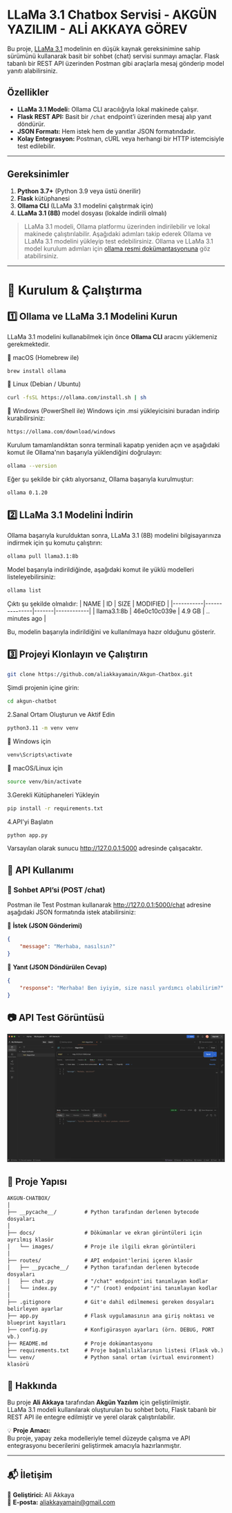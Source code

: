 # LLaMa 3.1 Chatbox Servisi - AKGÜN YAZILIM - ALİ AKKAYA GÖREV

Bu proje, [LLaMa 3.1](https://ollama.com/library/llama3.1:8b) modelinin en düşük kaynak gereksinimine sahip sürümünü kullanarak basit bir sohbet (chat) servisi sunmayı amaçlar. Flask tabanlı bir REST API üzerinden Postman gibi araçlarla mesaj gönderip model yanıtı alabilirsiniz.

## Özellikler

- **LLaMa 3.1 Modeli:** Ollama CLI aracılığıyla lokal makinede çalışır.
- **Flask REST API:** Basit bir `/chat` endpoint’i üzerinden mesaj alıp yanıt döndürür.
- **JSON Formatı:** Hem istek hem de yanıtlar JSON formatındadır.
- **Kolay Entegrasyon:** Postman, cURL veya herhangi bir HTTP istemcisiyle test edilebilir.

---

## Gereksinimler

1. **Python 3.7+** (Python 3.9 veya üstü önerilir)
2. **Flask** kütüphanesi
3. **Ollama CLI** (LLaMa 3.1 modelini çalıştırmak için)
4. **LLaMa 3.1 (8B)** model dosyası (lokalde indirili olmalı)

> LLaMa 3.1 modeli, Ollama platformu üzerinden indirilebilir ve lokal makinede çalıştırılabilir. Aşağıdaki adımları takip ederek Ollama ve LLaMa 3.1 modelini yükleyip test edebilirsiniz.
> Ollama ve LLaMa 3.1 model kurulum adımları için [ollama resmi dokümantasyonuna](https://ollama.com/library/llama3.1) göz atabilirsiniz.

---

# 🚀 Kurulum & Çalıştırma

## 1️⃣ Ollama ve LLaMa 3.1 Modelini Kurun
LLaMa 3.1 modelini kullanabilmek için önce **Ollama CLI** aracını yüklemeniz gerekmektedir.

📌 macOS (Homebrew ile)
```bash
brew install ollama
```
📌 Linux (Debian / Ubuntu)
```bash
curl -fsSL https://ollama.com/install.sh | sh
```
📌 Windows (PowerShell ile)
Windows için .msi yükleyicisini buradan indirip kurabilirsiniz:
```bash
https://ollama.com/download/windows
```
Kurulum tamamlandıktan sonra terminali kapatıp yeniden açın ve aşağıdaki komut ile Ollama'nın başarıyla yüklendiğini doğrulayın:
```bash
ollama --version
```
Eğer şu şekilde bir çıktı alıyorsanız, Ollama başarıyla kurulmuştur:
```bash
ollama 0.1.20
```

## 2️⃣ LLaMa 3.1 Modelini İndirin
Ollama başarıyla kurulduktan sonra, LLaMa 3.1 (8B) modelini bilgisayarınıza indirmek için şu komutu çalıştırın:
```bash
ollama pull llama3.1:8b
```
Model başarıyla indirildiğinde, aşağıdaki komut ile yüklü modelleri listeleyebilirsiniz:
```bash
ollama list
```
Çıktı şu şekilde olmalıdır:
| NAME      | ID             | SIZE  | MODIFIED    |
|-----------|---------------|-------|------------|
| llama3.1:8b | 46e0c10c039e | 4.9 GB | .. minutes ago |

Bu, modelin başarıyla indirildiğini ve kullanılmaya hazır olduğunu gösterir.


## 3️⃣ Projeyi Klonlayın ve Çalıştırın
```bash
git clone https://github.com/aliakkayamain/Akgun-Chatbox.git
```
Şimdi projenin içine girin:
```bash
cd akgun-chatbot
```

2.Sanal Ortam Oluşturun ve Aktif Edin
```bash
python3.11 -m venv venv
```
📌 Windows için
```bash
venv\Scripts\activate
```
📌 macOS/Linux için
```bash
source venv/bin/activate
```

3.Gerekli Kütüphaneleri Yükleyin
```bash
pip install -r requirements.txt
```

4.API'yi Başlatın
```bash
python app.py
```
Varsayılan olarak sunucu http://127.0.0.1:5000 adresinde çalışacaktır.


## 💬 API Kullanımı

### 📌 Sohbet API’si (POST /chat)

Postman ile Test
Postman kullanarak http://127.0.0.1:5000/chat adresine aşağıdaki JSON formatında istek atabilirsiniz:

🔹 **İstek (JSON Gönderimi)**  
```json
{
    "message": "Merhaba, nasılsın?"
}
```

🔹 **Yanıt (JSON Döndürülen Cevap)**
```json
{
    "response": "Merhaba! Ben iyiyim, size nasıl yardımcı olabilirim?"
}
```


## 📷 API Test Görüntüsü
![Postman Testi](docs/images/screen_shot2.png)

## 📂 Proje Yapısı
```
AKGUN-CHATBOX/
│
├── __pycache__/         # Python tarafından derlenen bytecode dosyaları
│
├── docs/                # Dökümanlar ve ekran görüntüleri için ayrılmış klasör
│   └── images/          # Proje ile ilgili ekran görüntüleri
│
├── routes/              # API endpoint'lerini içeren klasör
│   ├── __pycache__/     # Python tarafından derlenen bytecode dosyaları
│   ├── chat.py          # "/chat" endpoint'ini tanımlayan kodlar
│   └── index.py         # "/" (root) endpoint'ini tanımlayan kodlar
│
├── .gitignore           # Git'e dahil edilmemesi gereken dosyaları belirleyen ayarlar
├── app.py               # Flask uygulamasının ana giriş noktası ve blueprint kayıtları
├── config.py            # Konfigürasyon ayarları (örn. DEBUG, PORT vb.)
├── README.md            # Proje dokümantasyonu
├── requirements.txt     # Proje bağımlılıklarının listesi (Flask vb.)
└── venv/                # Python sanal ortam (virtual environment) klasörü
```



## 📌 Hakkında

Bu proje **Ali Akkaya** tarafından **Akgün Yazılım** için geliştirilmiştir.  
LLaMa 3.1 modeli kullanılarak oluşturulan bu sohbet botu, Flask tabanlı bir REST API ile entegre edilmiştir ve yerel olarak çalıştırılabilir.

💡 **Proje Amacı:**  
Bu proje, yapay zeka modelleriyle temel düzeyde çalışma ve API entegrasyonu becerilerini geliştirmek amacıyla hazırlanmıştır.

---

## 📬 İletişim  

📩 **Geliştirici:** Ali Akkaya  
📧 **E-posta:** [aliakkayamain@gmail.com](mailto:aliakkayamain@gmail.com)  
